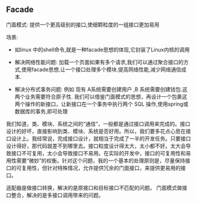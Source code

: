 ## Facade
门面模式: 提供一个更高级别的接口,使细颗粒度的一组接口更加易用

场景: 

- 如linux 中的shell命令,就是一种facade思想的体现,它封装了Linux内核的调用

- 解决网络性能问题: 加载一个页面如果有多个请求,我们可以通过聚合接口的方式,使用facade思想,让一个接口处理多个模块.提高网络性能,减少网络通信成本.

- 解决分布式事务问题: 例如 现有 A系统需要创建用户 ,B 系统需要创建钱包.这两个业务需要符合原子性.  我们可以借鉴门面模式的思想，再设计一个包裹这两个操作的新接口，让新接口在一个事务中执行两个 SQL 操作,使用spring或数据库的事务,即可处理



我们知道，类、模块、系统之间的“通信”，一般都是通过接口调用来完成的。接口设计的好坏，直接影响到类、模块、系统是否好用。所以，我们要多花点心思在接口设计上。我经常说，完成接口设计，就相当于完成了一半的开发任务。只要接口设计得好，那代码就差不到哪里去。接口粒度设计得太大，太小都不好。太大会导致接口不可复用，太小会导致接口不易用。在实际的开发中，接口的可复用性和易用性需要“微妙”的权衡。针对这个问题，我的一个基本的处理原则是，尽量保持接口的可复用性，但针对特殊情况，允许提供冗余的门面接口，来提供更易用的接口。


适配器是做接口转换，解决的是原接口和目标接口不匹配的问题。
门面模式做接口整合，解决的是多接口调用带来的问题。